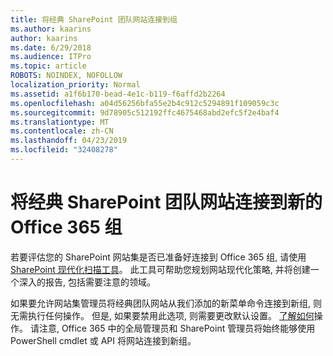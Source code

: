 ```yaml
---
title: 将经典 SharePoint 团队网站连接到组
ms.author: kaarins
author: kaarins
ms.date: 6/29/2018
ms.audience: ITPro
ms.topic: article
ROBOTS: NOINDEX, NOFOLLOW
localization_priority: Normal
ms.assetid: a1f6b170-bead-4e1c-b119-f6affd2b2264
ms.openlocfilehash: a04d56256bfa55e2b4c912c5294891f109059c3c
ms.sourcegitcommit: 9d78905c512192ffc4675468abd2efc5f2e4baf4
ms.translationtype: MT
ms.contentlocale: zh-CN
ms.lasthandoff: 04/23/2019
ms.locfileid: "32408278"
---
```

# <a name="connect-classic-sharepoint-team-sites-to-new-office-365-groups"></a>将经典 SharePoint 团队网站连接到新的 Office 365 组

若要评估您的 SharePoint 网站集是否已准备好连接到 Office 365 组, 请使用[SharePoint 现代化扫描工具](https://go.microsoft.com/fwlink/?linkid=873066)。 此工具可帮助您规划网站现代化策略, 并将创建一个深入的报告, 包括需要注意的领域。
  
如果要允许网站集管理员将经典团队网站从我们添加的新菜单命令连接到新组, 则无需执行任何操作。 但是, 如果要禁用此选项, 则需要更改默认设置。 [了解如何](https://go.microsoft.com/fwlink/?linkid=2004316)操作。 请注意, Office 365 中的全局管理员和 SharePoint 管理员将始终能够使用 PowerShell cmdlet 或 API 将网站连接到新组。
  

